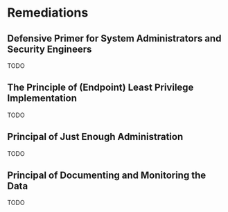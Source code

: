 # Remediations

## Defensive Primer for System Administrators and Security Engineers

TODO

## The Principle of (Endpoint) Least Privilege Implementation

TODO

## Principal of Just Enough Administration

TODO

## Principal of Documenting and Monitoring the Data

TODO
